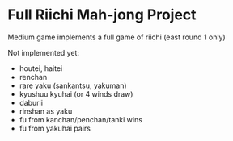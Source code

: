 # Full Riichi Mah-jong Project

Medium game implements a full game of riichi (east round 1 only)

Not implemented yet:
- houtei, haitei
- renchan
- rare yaku (sankantsu, yakuman)
- kyushuu kyuhai (or 4 winds draw)
- daburii
- rinshan as yaku
- fu from kanchan/penchan/tanki wins
- fu from yakuhai pairs